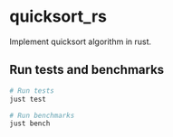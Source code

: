 # quicksort_rs
Implement quicksort algorithm in rust.

## Run tests and benchmarks

```bash
# Run tests
just test

# Run benchmarks
just bench
```
